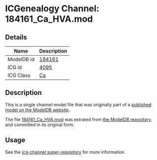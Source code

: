 # ICGenealogy Channel: 184161\_Ca\_HVA.mod

## Details

Name | Description
---- | -----------
ModelDB id | [184161](http://senselab.med.yale.edu/ModelDB/ShowModel.cshtml?model=184161)
ICG id | [4095](http://icg.neurotheory.ox.ac.uk/channels/3/4095)
ICG Class | [Ca](http://icg.neurotheory.ox.ac.uk/channels/3)

## Description

This is a single channel model file that was originally part of a [published model on the ModelDB website](http://senselab.med.yale.edu/mModelDB/ShowModel.cshtml?model=184161).

The file [184161\_Ca\_HVA.mod](184161_Ca_HVA.mod) was extrated from [the ModelDB repository](http://senselab.med.yale.edu/ModelDB/ShowModel.cshtml?model=184161), and committed in its original form.

## Usage

See the [icg-channel super-repository](https://github.com/icgenealogy/icg-channels) for more information.